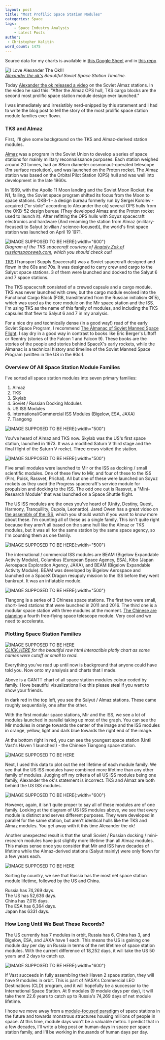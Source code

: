```yaml
---
layout: post
title: "Most Profilic Space Station Modules"
categories: Space
tags:
    - Space Industry Analysis
    - Latest Posts
author:
 - Christopher Kalitin
word_count: 1475
---
```

<head>
    <meta property="og:image" content="{{site.url}}/assets/images/most-profilic-modules/Alexander-The-Ok-July-11-2025-Soviet-Stations.jpg">
</head>

Source data for my charts is available in [this Google Sheet](https://docs.google.com/spreadsheets/d/1kqzgV7y3OS3aHCWXOCRws8F3FelriOv0EHpb7aWZqFw/edit?usp=sharing) and in [this repo](https://github.com/CKalitin/UBC-Solar-Leads-Gantt/tree/master/station-modules-gantt).

![I Love Alexander The Ok!!!](/assets/images/most-profilic-modules/Alexander-The-Ok-July-11-2025-Soviet-Stations.jpg)  
<i>[Alexander the ok's](https://youtu.be/e-n_V5iEwAs?si=8psyaMOoXeRRNlI4&t=765) Beautiful Soviet Space Station Timeline.</i>

Today [Alexander the ok released a video](https://youtu.be/e-n_V5iEwAs?si=8psyaMOoXeRRNlI4&t=765) on the Soviet Almaz stations. In the video he said this: "After the Almaz OPS hull, TKS cargo blocks are the second most prolific space station module design ever launched."

I was immediately and irresistibly nerd-snipped by this statement and I had to write the blog post to tell the story of the most prolific space station module families ever flown.

### <b>TKS and Almaz</b>

First, I'll give some background on the TKS and Almaz-derived station modules.

[Almaz](https://en.wikipedia.org/wiki/Almaz) was a program in the Soviet Union to develop a series of space stations for mainly military reconnaissance purposes. Each station weighed around 20 tonnes, had an 88cm diameter cosmonaut-operated telescope (1m surface resolution), and was launched on the Proton rocket. The Almaz station was based on the Orbital Pilot Station (OPS) hull and was well into development in the late 1960s.

In 1969, with the Apollo 11 Moon landing and the Soviet Moon Rocket, the N1, failing, the Soviet space program shifted its focus from the Moon to space stations. OKB-1 - a design bureau formerly run by Sergei Korolev - acquired ("or stole" according to Alexander the ok) several OPS hulls from the OKB-52 design bureau (They developed Almaz and the Proton rocket used to launch it). After refitting the OPS hulls with Soyuz spacecraft electronics and hardware (And renaming the station from Almaz (military-focused) to Salyut (civilian / science-focused)), the world's first space station was launched on April 19 1971.

![IMAGE SUPPOSED TO BE HERE](/assets/images/most-profilic-modules/TKS.jpg){:width="600"}  
<i>Diagram of the TKS spacecraft courtesy of [Anatoly Zak of russianspaceweb.com](https://www.russianspaceweb.com/zak.html), which you should check out!</i>

[TKS](https://en.wikipedia.org/wiki/TKS_(spacecraft)) (Transport Supply Spacecraft) was a Soviet spacecraft designed and flown in the 60s and 70s. It was designed to carry crew and cargo to the Salyut space stations. 3 of them were launched and docked to the Salyut 6 and 7 space stations. 

The TKS spacecraft consisted of a crewed capsule and a cargo module. TKS was never launched with crew, but the cargo module evolved into the Functional Cargo Block (FGB, transliterated from the Russian initialism ФГБ), which was used as the core module on the Mir space station and the ISS. I'm using TKS as the name of this family of modules, and including the TKS capsules that flew to Salyut 6 and 7 in my analysis.

For a nice dry and technically dense (in a good way!) read of the early Soviet Space Program, I recommend [The Almanac of Soviet Manned Space Flight](https://docs.google.com/document/d/1MJaXoLswP8IegvzsJdArlFuYwsspXGSQ3GUpiHz7nvM/edit?usp=sharing). I say dry in a good way in contrast to books like Eric Berger's Liftoff or Reentry (stories of the Falcon 1 and Falcon 9). These books are the stories of the people and stories behind SpaceX's early rockets, while the Almanac is a technical history and timeline of the Soviet Manned Space Program (written in the US in the 90s!).

### <b>Overview Of All Space Station Module Families</b>

I've sorted all space station modules into seven primary families:  
1. Almaz
2. TKS
3. Skylab
4. Soviet / Russian Docking Modules
5. US ISS Modules
6. International/Commercial ISS Modules (Bigelow, ESA, JAXA)
7. Tiangong

![IMAGE SUPPOSED TO BE HERE](/assets/images/most-profilic-modules/Skylab.jpg){:width="500"}

You've heard of Almaz and TKS now. Skylab was the US's first space station, launched in 1973. It was a modified Saturn V third stage and the final flight of the Saturn V rocket. Three crews visited the station.

![IMAGE SUPPOSED TO BE HERE](/assets/images/most-profilic-modules/Prichal.png){:width="500"}

Five small modules were launched to Mir or the ISS as docking / small scientific modules. One of these flew to Mir, and four of these to the ISS (Pirs, Poisk, Rassvet, Prichal). All but one of these were launched on Soyuz rockets as they used the Progress spacecraft's service module for propulsion and docking to the ISS. The odd one out is Rassvet, a "Mini-Research Module" that was launched on a Space Shuttle flight.

The US ISS modules are the ones you've heard of (Unity, Destiny, Quest, Harmony, Tranquillity, Cupola, Leonardo). Jared Owen has a great video on [the assembly of the ISS](https://www.youtube.com/watch?v=FhKOuxhGlmI), which you should watch if you want to know more about these. I'm counting all of these as a single family. This isn't quite right because they aren't all based on the same hull like the Almaz or TKS modules, but it was all for the same station by the same space agency, so I'm counting them as one family.

![IMAGE SUPPOSED TO BE HERE](/assets/images/most-profilic-modules/BEAM.jpg){:width="500"}

The international / commercial ISS modules are BEAM (Bigelow Expandable Activity Module), Columbus (European Space Agency, ESA), Kibo (Japan Aerospace Exploration Agency, JAXA), and BEAM (Bigelow Expandable Activity Module). BEAM was developed by Bigelow Aerospace and launched on a SpaceX Dragon resupply mission to the ISS before they went bankrupt. It was an inflatable module.

![IMAGE SUPPOSED TO BE HERE](/assets/images/most-profilic-modules/Tiangong.jpg){:width="500"}

Tiangong is a series of 3 Chinese space stations. The first two were small, short-lived stations that were launched in 2011 and 2016. The third one is a modular space station with three modules at the moment. [The Chinese are planning](https://www.space.com/china-expand-upgrade-tiangong-space-station) a fourth free-flying space telescope module. Very cool and we need to accelerate.

### <b>Plotting Space Station Families</b>

![IMAGE SUPPOSED TO BE HERE](/assets/images/most-profilic-modules/station_modules_gantt_chart_4k.png)  
<i>[CLICK HERE](/assets/images/most-profilic-modules/station_modules_gantt_chart_1080p.html) for the beautiful raw html interactible plotly chart as some names were cutoff or small to read.</i>

Everything you've read up until now is background that anyone could have told you. Now onto my analysis and charts that I made.

Above is a GANTT chart of all space station modules colour coded by family. I love beautiful visualizations like this please steal if you want to show your friends.

In dark red in the top left, you see the Salyut / Almaz stations. These came roughly sequentially, one after the other. 

With the first modular space stations, Mir and the ISS, we see a lot of modules launched in parallel taking up most of the graph. You can see the Mir modules in orange towards the center of the image and the ISS modules in orange, yellow, light and dark blue towards the right end of the image.

At the bottom right in red, you can see the youngest space station (Until Vast's Haven 1 launches!) - the Chinese Tiangong space station.

![IMAGE SUPPOSED TO BE HERE](/assets/images/most-profilic-modules/Net%20Lifetime%20(days)%20vs.%20Station%20Module%20Family.png)  

Next, I used this data to plot out the net lifetime of each module family. We see that the US ISS modules have combined more lifetime than any other family of modules. Judging off my criteria of all US ISS modules being one family, Alexander the ok's statement is incorrect. TKS and Almaz are both behind the US ISS modules.

![IMAGE SUPPOSED TO BE HERE](/assets/images/most-profilic-modules/ISS-US-Segment.jpg){:width="600"}

However, again, it isn't quite proper to say all of these modules are of one family. Looking at the diagram of US ISS modules above, we see that every module is distinct and serves different purposes. They were developed in parallel for the same station, but aren't identical hulls like the TKS and Almaz modules. You get away with it this time Alexander the ok!

Another unexpected result is that the small Soviet / Russian docking / mini-research modules have just slightly more lifetime than all Almaz modules. This makes sense once you consider that Mir and ISS have decades of lifetime while the Almaz-derived stations (Salyut mainly) were only flown for a few years each.

![IMAGE SUPPOSED TO BE HERE](/assets/images/most-profilic-modules/Net%20Lifetime%20(days)%20vs.%20Station%20Module%20Country.png)  

Sorting by country, we see that Russia has the most net space station module lifetime, followed by the US and China.

Russia has 74,269 days.  
The US has 52,636 days.  
China has 7,015 days.  
The ESA has 6,364 days.  
Japan has 6331 days.  

### <b>How Long Until We Beat These Records?</b>

The US currently has 7 modules in orbit, Russia has 6, China has 3, and Bigelow, ESA, and JAXA have 1 each. This means the US is gaining one module day per day on Russia in terms of the net lifetime of space station modules. With the current difference of 18,252 days, it will take the US 50 years and 2 days to catch up.

![IMAGE SUPPOSED TO BE HERE](/assets/images/most-profilic-modules/Vast-Haven-2.jpg){:width="600"}

If Vast succeeds in fully assembling their Haven 2 space station, they will have 9 modules in orbit. This is part of NASA's Commercial LEO Destinations (CLD) program, and it will hopefully be a successor to the International Space Station. At 9 modules (9 module days per day), it will take them 22.6 years to catch up to Russia's 74,269 days of net module lifetime.

I hope we move away from a [module-focused paradigm](https://caseyhandmer.wordpress.com/2019/06/26/are-modular-space-stations-cost-effective/) of space stations in the future and towards monstrous structures housing millions of people in space. At this time, module days won't be a valuable metric. I predict that in a few decades, I'll write a blog post on human-days in space per space station family, and I'll be working in thousands of human days per day.